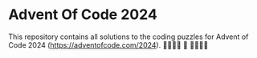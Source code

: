 # Advent Of Code 2024
This repository contains all solutions to the coding puzzles for Advent of Code 2024 (https://adventofcode.com/2024). 🎄🎄🎄🎅 🎅 🎅🎁🎁🎁
